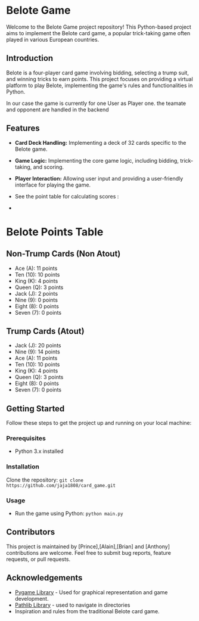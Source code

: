 # Belote Game

Welcome to the Belote Game project repository! This Python-based project aims to implement the Belote card game, a popular trick-taking game often played in various European countries.

## Introduction

Belote is a four-player card game involving bidding, selecting a trump suit, and winning tricks to earn points. This project focuses on providing a virtual platform to play Belote, implementing the game's rules and functionalities in Python.

In our case the game is currently for one User as Player one. the teamate and opponent are handled in the backend

## Features

- **Card Deck Handling:** Implementing a deck of 32 cards specific to the Belote game.
- **Game Logic:** Implementing the core game logic, including bidding, trick-taking, and scoring.
- **Player Interaction:** Allowing user input and providing a user-friendly interface for playing the game.

- See the point table for calculating scores :
- 
# Belote Points Table

## Non-Trump Cards (Non Atout)
- Ace (A): 11 points
- Ten (10): 10 points
- King (K): 4 points
- Queen (Q): 3 points
- Jack (J): 2 points
- Nine (9): 0 points
- Eight (8): 0 points
- Seven (7): 0 points

## Trump Cards (Atout)
- Jack (J): 20 points
- Nine (9): 14 points
- Ace (A): 11 points
- Ten (10): 10 points
- King (K): 4 points
- Queen (Q): 3 points
- Eight (8): 0 points
- Seven (7): 0 points

## Getting Started

Follow these steps to get the project up and running on your local machine:

### Prerequisites

- Python 3.x installed

### Installation

Clone the repository: `git clone https://github.com/jaja1808/card_game.git`

### Usage

- Run the game using Python: `python main.py`

## Contributors

This project is maintained by [Prince],[Alain],[Brian] and [Anthony] contributions are welcome. Feel free to submit bug reports, feature requests, or pull requests.

## Acknowledgements

- [Pygame Library](https://www.pygame.org/) - Used for graphical representation and game development.
- [Pathlib Library](https://docs.python.org/3/library/pathlib.html) - used to navigate in directories 
- Inspiration and rules from the traditional Belote card game.

